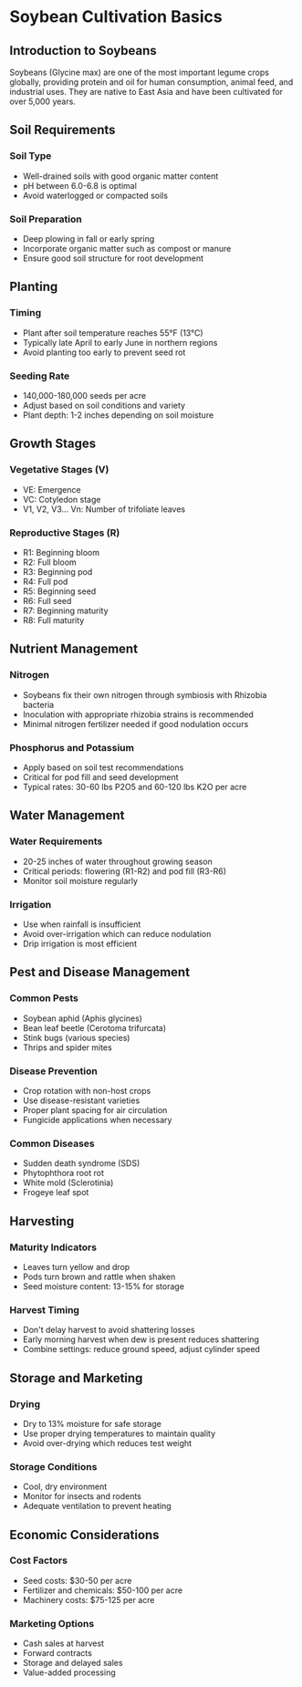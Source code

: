 # Soybean Cultivation Basics

## Introduction to Soybeans

Soybeans (Glycine max) are one of the most important legume crops globally, providing protein and oil for human consumption, animal feed, and industrial uses. They are native to East Asia and have been cultivated for over 5,000 years.

## Soil Requirements

### Soil Type
- Well-drained soils with good organic matter content
- pH between 6.0-6.8 is optimal
- Avoid waterlogged or compacted soils

### Soil Preparation
- Deep plowing in fall or early spring
- Incorporate organic matter such as compost or manure
- Ensure good soil structure for root development

## Planting

### Timing
- Plant after soil temperature reaches 55°F (13°C)
- Typically late April to early June in northern regions
- Avoid planting too early to prevent seed rot

### Seeding Rate
- 140,000-180,000 seeds per acre
- Adjust based on soil conditions and variety
- Plant depth: 1-2 inches depending on soil moisture

## Growth Stages

### Vegetative Stages (V)
- VE: Emergence
- VC: Cotyledon stage
- V1, V2, V3... Vn: Number of trifoliate leaves

### Reproductive Stages (R)
- R1: Beginning bloom
- R2: Full bloom
- R3: Beginning pod
- R4: Full pod
- R5: Beginning seed
- R6: Full seed
- R7: Beginning maturity
- R8: Full maturity

## Nutrient Management

### Nitrogen
- Soybeans fix their own nitrogen through symbiosis with Rhizobia bacteria
- Inoculation with appropriate rhizobia strains is recommended
- Minimal nitrogen fertilizer needed if good nodulation occurs

### Phosphorus and Potassium
- Apply based on soil test recommendations
- Critical for pod fill and seed development
- Typical rates: 30-60 lbs P2O5 and 60-120 lbs K2O per acre

## Water Management

### Water Requirements
- 20-25 inches of water throughout growing season
- Critical periods: flowering (R1-R2) and pod fill (R3-R6)
- Monitor soil moisture regularly

### Irrigation
- Use when rainfall is insufficient
- Avoid over-irrigation which can reduce nodulation
- Drip irrigation is most efficient

## Pest and Disease Management

### Common Pests
- Soybean aphid (Aphis glycines)
- Bean leaf beetle (Cerotoma trifurcata)
- Stink bugs (various species)
- Thrips and spider mites

### Disease Prevention
- Crop rotation with non-host crops
- Use disease-resistant varieties
- Proper plant spacing for air circulation
- Fungicide applications when necessary

### Common Diseases
- Sudden death syndrome (SDS)
- Phytophthora root rot
- White mold (Sclerotinia)
- Frogeye leaf spot

## Harvesting

### Maturity Indicators
- Leaves turn yellow and drop
- Pods turn brown and rattle when shaken
- Seed moisture content: 13-15% for storage

### Harvest Timing
- Don't delay harvest to avoid shattering losses
- Early morning harvest when dew is present reduces shattering
- Combine settings: reduce ground speed, adjust cylinder speed

## Storage and Marketing

### Drying
- Dry to 13% moisture for safe storage
- Use proper drying temperatures to maintain quality
- Avoid over-drying which reduces test weight

### Storage Conditions
- Cool, dry environment
- Monitor for insects and rodents
- Adequate ventilation to prevent heating

## Economic Considerations

### Cost Factors
- Seed costs: $30-50 per acre
- Fertilizer and chemicals: $50-100 per acre
- Machinery costs: $75-125 per acre

### Marketing Options
- Cash sales at harvest
- Forward contracts
- Storage and delayed sales
- Value-added processing